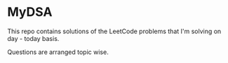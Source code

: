 # MyDSA
This repo contains solutions of the LeetCode problems that I'm solving on day - today basis.

Questions are arranged topic wise.
